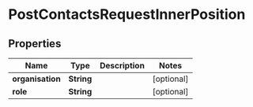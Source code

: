 

# PostContactsRequestInnerPosition


## Properties

| Name | Type | Description | Notes |
|------------ | ------------- | ------------- | -------------|
|**organisation** | **String** |  |  [optional] |
|**role** | **String** |  |  [optional] |



